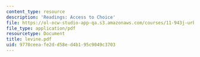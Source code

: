 ```yaml
---
content_type: resource
description: 'Readings: Access to Choice'
file: https://ol-ocw-studio-app-qa.s3.amazonaws.com/courses/11-943j-urban-transportation-land-use-and-the-environment-spring-2002/9770ceeafe2dd58ed4b195c9049c3703_levine.pdf
file_type: application/pdf
resourcetype: Document
title: levine.pdf
uid: 9770ceea-fe2d-d58e-d4b1-95c9049c3703
---
```

